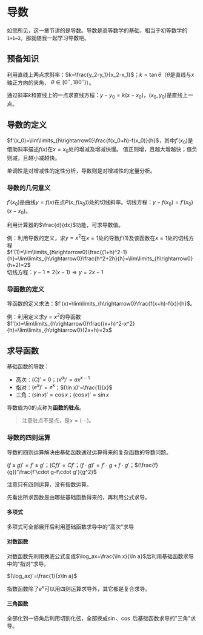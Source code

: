 # 导数
如您所见，这一章节讲的是导数。导数是高等数学的基础，相当于初等数学的`1+1=2`。那就随我一起学习导数吧。

## 预备知识
利用直线上两点求斜率：$k=\frac{y_2-y_1}{x_2-x_1}$；$k=\tan\theta$（$\theta$是直线与$x$轴正方向的夹角，
$\theta\in[0^\circ,180^\circ)$）。

通过斜率$k$和直线上的一点求直线方程：$y-y_0=k(x-x_0)$，$(x_0,y_0)$是直线上一点。

## 导数的定义
$f'(x_0)=\lim\limits_{h\rightarrow0}\frac{f(x_0+h)-f(x_0)}{h}$，其中$f'(x_0)$是借助斜率描述$f(x)$在$x=x_0$处的增减及增减快慢。
值正则增，且越大增越快；值负则减，且越小减越快。

单调性是对增减性的定性分析，导数则是对增减性的定量分析。

### 导数的几何意义
$f'(x_0)$是曲线$y=f(x)$在点$P(x, f(x_0))$处的切线斜率。切线方程：$y-f(x_0)=f'(x_0)(x-x_0)$。

利用计算器的$\frac{d}{dx}$功能，可求导数值。

例：利用导数的定义，求$y=x^2$在$x=1$处的导数$f'(1)$及该函数在$x=1$处的切线方程\
$f'(1)=\lim\limits_{h\rightarrow0}\frac{(1+h)^2-1}{h}=\lim\limits_{h\rightarrow0}\frac{h^2+2h}{h}=\lim\limits_{h\rightarrow0}(h+2)=2$\
切线方程：$y-1=2(x-1)\Rightarrow y=2x-1$

### 导函数的定义
导函数的定义求法：$f'(x)=\lim\limits_{h\rightarrow0}\frac{f(x+h)-f(x)}{h}$。

例：利用定义求$y=x^2$的导函数\
$f'(x)=\lim\limits_{h\rightarrow0}\frac{(x+h)^2-x^2}{h}=\lim\limits_{h\rightarrow0}(2x+h)=2x$

## 求导函数
基础函数的导数：

- 高次：$(C)'=0$；$(x^a)'=ax^{x-1}$
- 指对：$(e^x)'=e^x$；$(\ln x)'=\frac{1}{x}$
- 三角：$(\sin x)'=\cos x$；$(\cos x)'=\sin x$

导数值为0的点称为**函数的驻点**。
> 注意驻点不是点，是$x=(\cdots)$。

### 导数的四则运算
导数的四则运算解决由基础函数通过运算得来的复杂函数的导数问题。

<div class="text-left text-md-center">

$(f\pm g)'=f'\pm g'$；$(Cf)'=Cf'$；$(f\cdot g)'=f'\cdot g+f\cdot g'$；$(\frac{f}{g})'\frac{f'\cdot g-f\cdot g'}{g^2}$

</div>

注意只有四则运算，没有指数运算。

先看出所求函数是由哪些基础函数得来的，再利用公式求导。

#### 多项式
多项式可全部展开后利用基础函数求导中的"高次"求导

#### 对数函数
对数函数先利用换底公式变成$\log_ax=\frac{\ln x}{\ln a}$后利用基础函数求导中的"指对"求导。

<div class="text-left text-md-center">

$(\log_ax)'=\frac{1}{x\ln a}$

</div>

指数函数除了$e^x$可以用四则运算求导外，其它都是复合求导。

#### 三角函数
全部化到一倍角后利用切割化弦，全部换成$\sin$、$\cos$
后基础函数求导的"三角"求导。